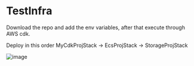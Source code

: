 # TestInfra

Download the repo and add the env variables, after that execute through AWS cdk.

Deploy in this order MyCdkProjStack -> EcsProjStack -> StorageProjStack

![image](https://github.com/matteo-silvestri/TestInfra/assets/135991312/54221869-9e2d-4963-9f9a-49d04cdd125a)
